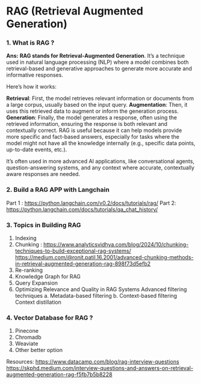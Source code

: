 # RAG (Retrieval Augmented Generation)

### 1. What is RAG ?
**Ans:** **RAG stands for Retrieval-Augmented Generation**. It’s a technique used in natural language processing (NLP) where a model combines both retrieval-based and generative approaches to generate more accurate and informative responses.

Here’s how it works:

**Retrieval**: First, the model retrieves relevant information or documents from a large corpus, usually based on the input query.
**Augmentation**: Then, it uses this retrieved data to augment or inform the generation process.
**Generation**: Finally, the model generates a response, often using the retrieved information, ensuring the response is both relevant and contextually correct.
RAG is useful because it can help models provide more specific and fact-based answers, especially for tasks where the model might not have all the knowledge internally (e.g., specific data points, up-to-date events, etc.).

It’s often used in more advanced AI applications, like conversational agents, question-answering systems, and any context where accurate, contextually aware responses are needed.


### 2. Build a RAG APP with Langchain
Part 1 : https://python.langchain.com/v0.2/docs/tutorials/rag/
Part 2: https://python.langchain.com/docs/tutorials/qa_chat_history/

### 3. Topics in Building RAG
1. Indexing
2. Chunking :
      https://www.analyticsvidhya.com/blog/2024/10/chunking-techniques-to-build-exceptional-rag-systems/
      https://medium.com/@ronit.patil.16.2001/advanced-chunking-methods-in-retrieval-augmented-generation-rag-898f73d5efb2
3. Re-ranking
4. Knowledge Graph for RAG
5. Query Expansion
6. Optimizing Relevance and Quality in RAG Systems
      Advanced filtering techniques
            a. Metadata-based filtering
            b. Context-based filtering
      Context distillation

### 4. Vector Database for RAG ?
1. Pinecone
2. Chromadb
3. Weaviate
4. Other better option


Resources:
https://www.datacamp.com/blog/rag-interview-questions
https://skphd.medium.com/interview-questions-and-answers-on-retrieval-augmented-generation-rag-f5fb7b5b8228
